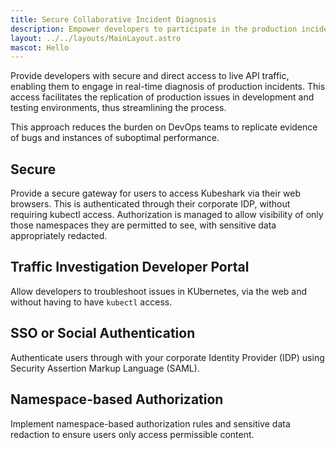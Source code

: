 ```yaml
---
title: Secure Collaborative Incident Diagnosis
description: Empower developers to participate in the production incident diagnosis process by granting them a secure, front-row view of live API traffic. 
layout: ../../layouts/MainLayout.astro
mascot: Hello
---
```


Provide developers with secure and direct access to live API traffic, enabling them to engage in real-time diagnosis of production incidents. This access facilitates the replication of production issues in development and testing environments, thus streamlining the process.

This approach reduces the burden on DevOps teams to replicate evidence of bugs and instances of suboptimal performance.

## Secure 

Provide a secure gateway for users to access Kubeshark via their web browsers. This is authenticated through their corporate IDP, without requiring kubectl access. Authorization is managed to allow visibility of only those namespaces they are permitted to see, with sensitive data appropriately redacted.

## Traffic Investigation Developer Portal

Allow developers to troubleshoot issues in KUbernetes, via the web and without having to have `kubectl` access.

## SSO or Social Authentication

Authenticate users through with your corporate Identity Provider (IDP) using Security Assertion Markup Language (SAML).

## Namespace-based Authorization

Implement namespace-based authorization rules and sensitive data redaction to ensure users only access permissible content.

